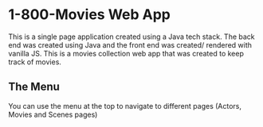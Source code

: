 # 1-800-Movies Web App
This is a single page application created using a Java tech stack. The back end was created using Java and the front end was created/ rendered with vanilla JS. This is a movies collection web app that was created to keep track of movies.

## The Menu
You can use the menu at the top to navigate to different pages (Actors, Movies and Scenes pages)
